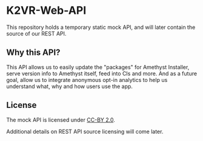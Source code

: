 # K2VR-Web-API
This repository holds a temporary static mock API, and will later contain the source of our REST API.

## Why this API?
This API allows us to easily update the "packages" for Amethyst Installer, serve version info to Amethyst itself, feed into CIs and more. And as a future goal, allow us to integrate anonymous opt-in analytics to help us understand what, why and how users use the app.

## License
The mock API is licensed under [CC-BY 2.0](https://creativecommons.org/licenses/by/2.0/).

Additional details on REST API source licensing will come later.
